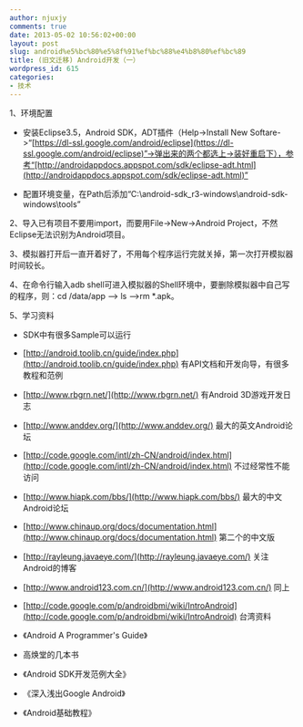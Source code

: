 ```yaml
---
author: njuxjy
comments: true
date: 2013-05-02 10:56:02+00:00
layout: post
slug: android%e5%bc%80%e5%8f%91%ef%bc%88%e4%b8%80%ef%bc%89
title: (旧文迁移) Android开发（一）
wordpress_id: 615
categories:
- 技术
---
```


1、环境配置

 

  
  * 安装Eclipse3.5，Android SDK，ADT插件（Help->Install New Softare->“[https://dl-ssl.google.com/android/eclipse](https://dl-ssl.google.com/android/eclipse)”->弹出来的两个都选上->装好重启下），参考“[http://androidappdocs.appspot.com/sdk/eclipse-adt.html](http://androidappdocs.appspot.com/sdk/eclipse-adt.html)” 
   
  * 配置环境变量，在Path后添加“C:\android-sdk_r3-windows\android-sdk-windows\tools”
 

2、导入已有项目不要用import，而要用File->New->Android Project，不然Eclipse无法识别为Android项目。

 

3、模拟器打开后一直开着好了，不用每个程序运行完就关掉，第一次打开模拟器时间较长。

 

4、在命令行输入adb shell可进入模拟器的Shell环境中，要删除模拟器中自己写的程序，则：cd /data/app –> ls –>rm *.apk。

 

5、学习资料

 

  
  * SDK中有很多Sample可以运行 
   
  * [http://android.toolib.cn/guide/index.php](http://android.toolib.cn/guide/index.php) 有API文档和开发向导，有很多教程和范例 
   
  * [http://www.rbgrn.net/](http://www.rbgrn.net/) 有Android 3D游戏开发日志 
   
  * [http://www.anddev.org/](http://www.anddev.org/) 最大的英文Android论坛 
   
  * [http://code.google.com/intl/zh-CN/android/index.html](http://code.google.com/intl/zh-CN/android/index.html) 不过经常性不能访问 
   
  * [http://www.hiapk.com/bbs/](http://www.hiapk.com/bbs/) 最大的中文Android论坛 
   
  * [http://www.chinaup.org/docs/documentation.html](http://www.chinaup.org/docs/documentation.html) 第二个的中文版 
   
  * [http://rayleung.javaeye.com/](http://rayleung.javaeye.com/) 关注Android的博客 
   
  * [http://www.android123.com.cn/](http://www.android123.com.cn/) 同上 
   
  * [http://code.google.com/p/androidbmi/wiki/IntroAndroid](http://code.google.com/p/androidbmi/wiki/IntroAndroid) 台湾资料 
   
  * 《Android A Programmer's Guide》 
   
  * 高焕堂的几本书 
   
  * 《Android SDK开发范例大全》 
   
  * 《深入浅出Google Android》 
   
  * 《Android基础教程》
